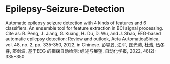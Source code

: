 # Epilepsy-Seizure-Detection
Automatic epilepsy seizure detection with 4 kinds of features and 6 classifiers. An ensemble tool for feature extraction in BCI signal processing.
Cite as: 
R. Peng, J. Jiang, G. Kuang, H. Du, D. Wu, and J. Shao, EEG-based automatic epilepsy detection: Review and outlook, Acta
AutomaticaSinica, vol. 48, no. 2, pp. 335-350, 2022, in Chinese.
彭睿旻, 江军, 匡光涛, 杜浩, 伍冬睿, 邵剑波. 基于EEG 的癫痫自动检测: 综述与展望. 自动化学报, 2022, 48(2): 335−350
